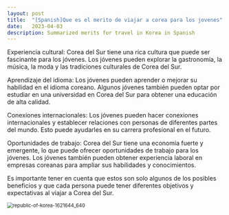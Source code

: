 ```yaml
---
layout: post
title:  "[Spanish]Que es el merito de viajar a corea para los jovenes"
date:   2023-04-03
description: Summarized merits for travel in Korea in Spanish
---
```


Experiencia cultural: Corea del Sur tiene una rica cultura que puede ser fascinante para los jóvenes. Los jóvenes pueden explorar la gastronomía, la música, la moda y las tradiciones culturales de Corea del Sur.

Aprendizaje del idioma: Los jóvenes pueden aprender o mejorar su habilidad en el idioma coreano. Algunos jóvenes también pueden optar por estudiar en una universidad en Corea del Sur para obtener una educación de alta calidad.

Conexiones internacionales: Los jóvenes pueden hacer conexiones internacionales y establecer relaciones con personas de diferentes partes del mundo. Esto puede ayudarles en su carrera profesional en el futuro.

Oportunidades de trabajo: Corea del Sur tiene una economía fuerte y emergente, lo que puede ofrecer oportunidades de trabajo para los jóvenes. Los jóvenes también pueden obtener experiencia laboral en empresas coreanas para ampliar sus habilidades y conocimientos.

Es importante tener en cuenta que estos son solo algunos de los posibles beneficios y que cada persona puede tener diferentes objetivos y expectativas al viajar a Corea del Sur.

<img src="/images/2023-04-03-second/republic-of-korea-1621644_640.jpg" alt="republic-of-korea-1621644_640" style="zoom: 80%;" />
